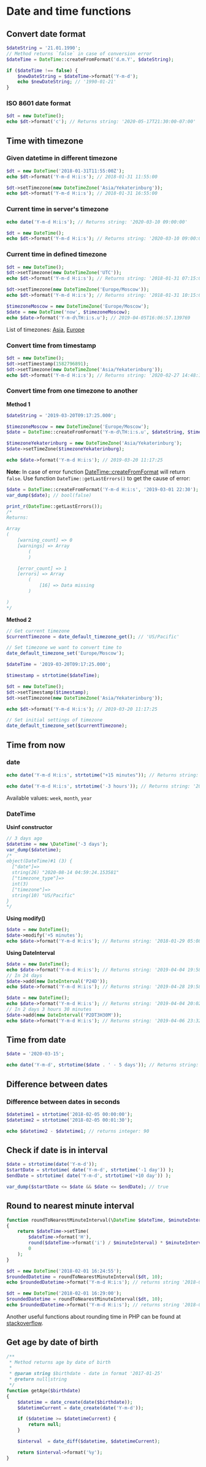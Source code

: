 # Date and time functions

## Convert date format

```php
$dateString = '21.01.1990';
// Method returns `false` in case of conversion error
$dateTime = DateTime::createFromFormat('d.m.Y', $dateString);

if ($dateTime !== false) {
    $newDateString = $dateTime->format('Y-m-d');
    echo $newDateString; // '1990-01-21'
}
```

### ISO 8601 date format

```php
$dt = new DateTime();
echo $dt->format('c'); // Returns string: '2020-05-17T21:30:00-07:00'
```

## Time with timezone

### Given datetime in different timezone

```php
$dt = new DateTime('2018-01-31T11:55:00Z');
echo $dt->format('Y-m-d H:i:s'); // 2018-01-31 11:55:00

$dt->setTimezone(new DateTimeZone('Asia/Yekaterinburg'));
echo $dt->format('Y-m-d H:i:s'); // 2018-01-31 16:55:00
```

### Current time in server's timezone

```php
echo date('Y-m-d H:i:s'); // Returns string: '2020-03-10 09:00:00'

$dt = new DateTime();
echo $dt->format('Y-m-d H:i:s'); // Returns string: '2020-03-10 09:00:00'
```

### Current time in defined timezone

```php
$dt = new DateTime();
$dt->setTimezone(new DateTimeZone('UTC'));
echo $dt->format('Y-m-d H:i:s'); // Returns string: '2018-01-31 07:15:00'
```

```php
$dt->setTimezone(new DateTimeZone('Europe/Moscow'));
echo $dt->format('Y-m-d H:i:s'); // Returns string: '2018-01-31 10:15:00'
```

```php
$timezoneMoscow = new DateTimeZone('Europe/Moscow'); 
$date = new DateTime('now', $timezoneMoscow);
echo $date->format('Y-m-d\TH:i:s.u'); // 2019-04-05T16:06:57.139769
```

List of timezones: [Asia](http://php.net/manual/en/timezones.asia.php), [Europe](http://php.net/manual/en/timezones.europe.php)

### Convert time from timestamp

```php
$dt = new DateTime();
$dt->setTimestamp(1582796891);
$dt->setTimezone(new DateTimeZone('Asia/Yekaterinburg'));
echo $dt->format('Y-m-d H:i:s'); // Returns string: '2020-02-27 14:48:11'
```

### Convert time from one timezone to another

**Method 1**

```php
$dateString = '2019-03-20T09:17:25.000';

$timezoneMoscow = new DateTimeZone('Europe/Moscow'); 
$date = DateTime::createFromFormat('Y-m-d\TH:i:s.u', $dateString, $timezoneMoscow);

$timezoneYekaterinburg = new DateTimeZone('Asia/Yekaterinburg'); 
$date->setTimeZone($timezoneYekaterinburg);

echo $date->format('Y-m-d H:i:s'); // 2019-03-20 11:17:25
```

**Note:** In case of error function [DateTime::createFromFormat](https://www.php.net/manual/en/datetime.createfromformat.php) will return `false`. Use function `DateTime::getLastErrors()` to get the cause of error:

```php
$date = DateTime::createFromFormat('Y-m-d H:i:s', '2019-03-01 22:30');
var_dump($date); // bool(false)

print_r(DateTime::getLastErrors());
/*
Returns:

Array
(
    [warning_count] => 0
    [warnings] => Array
        (
        )

    [error_count] => 1
    [errors] => Array
        (
            [16] => Data missing
        )

)
*/
```

**Method 2**

```php
// Get current timezone
$currentTimezone = date_default_timezone_get(); // 'US/Pacific'

// Set timezone we want to convert time to
date_default_timezone_set('Europe/Moscow');

$dateTime = '2019-03-20T09:17:25.000';

$timestamp = strtotime($dateTime);

$dt = new DateTime();
$dt->setTimestamp($timestamp);
$dt->setTimezone(new DateTimeZone('Asia/Yekaterinburg'));

echo $dt->format('Y-m-d H:i:s'); // 2019-03-20 11:17:25

// Set initial settings of timezone
date_default_timezone_set($currentTimezone);
```

## Time from now

### date

```php
echo date('Y-m-d H:i:s', strtotime("+15 minutes")); // Returns string: '2017-11-03 11:00:00'

echo date('Y-m-d H:i:s', strtotime('-3 hours')); // Returns string: '2017-11-03 09:00:00'
```

Available values: `week`, `month`, `year`

### DateTime

**Usinf constructor**

```php
// 3 days ago
$datetime = new \DateTime('-3 days');
var_dump($datetime);
/*
object(DateTime)#1 (3) {
  ["date"]=>
  string(26) "2020-08-14 04:59:24.153581"
  ["timezone_type"]=>
  int(3)
  ["timezone"]=>
  string(10) "US/Pacific"
}
*/
```

**Using modify()**

```php
$date = new DateTime();
$date->modify('+5 minutes');
echo $date->format('Y-m-d H:i:s'); // Returns string: '2018-01-29 05:08:56'
```

**Using DateInterval**

```php
$date = new DateTime(); 
echo $date->format('Y-m-d H:i:s'); // Returns string: '2019-04-04 19:58:39'
// In 24 days
$date->add(new DateInterval('P24D'));
echo $date->format('Y-m-d H:i:s'); // Returns string: '2019-04-28 19:58:39'
```
```php
$date = new DateTime(); 
echo $date->format('Y-m-d H:i:s'); // Returns string: '2019-04-04 20:02:30'
// In 2 days 3 hours 30 minutes
$date->add(new DateInterval('P2DT3H30M'));
echo $date->format('Y-m-d H:i:s'); // Returns string: '2019-04-06 23:32:30'
```

## Time from date

```php
$date = '2020-03-15';

echo date('Y-m-d', strtotime($date . ' - 5 days')); // Returns string: '2020-03-10'
```

## Difference between dates

### Difference between dates in seconds

```php
$datetime1 = strtotime('2018-02-05 00:00:00');
$datetime2 = strtotime('2018-02-05 00:01:30');

echo $datetime2 - $datetime1; // returns integer: 90
```

## Check if date is in interval

```php
$date = strtotime(date('Y-m-d'));
$startDate = strtotime( date('Y-m-d', strtotime('-1 day')) );
$endDate = strtotime( date('Y-m-d', strtotime('+10 day')) );

var_dump($startDate <= $date && $date <= $endDate); // true
```

## Round to nearest minute interval

```php
function roundToNearestMinuteInterval(\DateTime $dateTime, $minuteInterval = 10)
{
    return $dateTime->setTime(
        $dateTime->format('H'),
        round($dateTime->format('i') / $minuteInterval) * $minuteInterval,
        0
    );
}

$dt = new DateTime('2018-02-01 16:24:55');
$roundedDatetime = roundToNearestMinuteInterval($dt, 10);
echo $roundedDatetime->format('Y-m-d H:i:s'); // returns string '2018-02-01 16:20:00'

$dt = new DateTime('2018-02-01 16:29:00');
$roundedDatetime = roundToNearestMinuteInterval($dt, 10);
echo $roundedDatetime->format('Y-m-d H:i:s'); // returns string '2018-02-01 16:30:00'
```

Another useful functions about rounding time in PHP can be found at [stackoverflow](https://stackoverflow.com/a/40084666).

## Get age by date of birth

```php
/**
 * Method returns age by date of birth
 *
 * @param string $birthdate - date in format '2017-01-25'
 * @return null|string
 */
function getAge($birthdate)
{
    $datetime = date_create(date($birthdate));
    $datetimeCurrent = date_create(date('Y-m-d'));

    if ($datetime >= $datetimeCurrent) {
        return null;
    }

    $interval  = date_diff($datetime, $datetimeCurrent);

    return $interval->format('%y');
}
```
